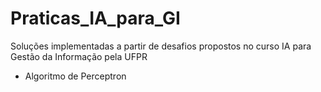 # Praticas_IA_para_GI
Soluções implementadas a partir de desafios propostos no curso IA para Gestão da Informação pela UFPR

* Algoritmo de Perceptron
